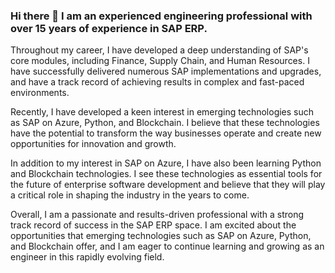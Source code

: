 ### Hi there 👋 I am an experienced engineering professional with over 15 years of experience in SAP ERP. 
Throughout my career, I have developed a deep understanding of SAP's core modules, including Finance, Supply Chain, and Human Resources. I have successfully delivered numerous SAP implementations and upgrades, and have a track record of achieving results in complex and fast-paced environments.

Recently, I have developed a keen interest in emerging technologies such as SAP on Azure, Python, and Blockchain. I believe that these technologies have the potential to transform the way businesses operate and create new opportunities for innovation and growth.

In addition to my interest in SAP on Azure, I have also been learning Python and Blockchain technologies. I see these technologies as essential tools for the future of enterprise software development and believe that they will play a critical role in shaping the industry in the years to come.

Overall, I am a passionate and results-driven professional with a strong track record of success in the SAP ERP space. I am excited about the opportunities that emerging technologies such as SAP on Azure, Python, and Blockchain offer, and I am eager to continue learning and growing as an engineer in this rapidly evolving field.

<!--
**slganesh/slganesh** is a ✨ _special_ ✨ repository because its `README.md` (this file) appears on your GitHub profile.

Here are some ideas to get you started:

- 🔭 I’m currently working on ...
- 🌱 I’m currently learning ...
- 👯 I’m looking to collaborate on ...
- 🤔 I’m looking for help with ...
- 💬 Ask me about ...
- 📫 How to reach me: ...
- 😄 Pronouns: ...
- ⚡ Fun fact: ...
-->
